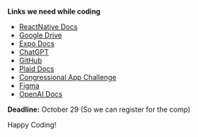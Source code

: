 **Links we need while coding**
- [ReactNative Docs](https://reactnative.dev/docs/getting-started)
- [Google Drive](https://drive.google.com/drive/u/0/folders/1TekZNn6JrsODyWPwfgpamqOuulY6t3JM)
- [Expo Docs](https://docs.expo.dev)
- [ChatGPT](https://chat.openai.com) <!-- Very Necessary -->
- [GitHub](https://github.com/jeffsummer08/IntelliSpend) <!-- In case you're reading this inside an IDE -->
- [Plaid Docs](https://plaid.com/docs/)
- [Congressional App Challenge](https://www.congressionalappchallenge.us/students/)
- [Figma](https://www.figma.com)
- [OpenAI Docs](https://platform.openai.com/docs/introduction/overview)

**Deadline:** October 29 (So we can register for the comp)

Happy Coding!